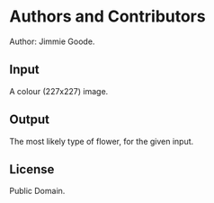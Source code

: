 # Authors and Contributors

Author: Jimmie Goode.

## Input

A colour (227x227) image.

## Output

The most likely type of flower, for the given input.

## License

Public Domain.
